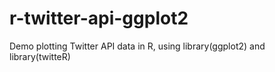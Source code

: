 r-twitter-api-ggplot2
=====================

Demo plotting Twitter API data in R, using library(ggplot2) and library(twitteR)

